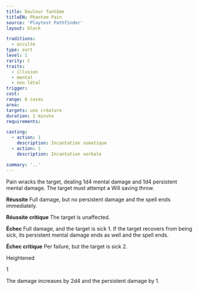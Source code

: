 ```yaml
---
title: Douleur fantôme
titleEN: Phantom Pain
source: 'Playtest Pathfinder'
layout: block

traditions:
  - occulte
type: sort
level: 1
rarity: C
traits:
  - illusion
  - mental
  - non létal
trigger: 
cost: 
range: 6 cases
area: 
targets: une créature
duration: 1 minute
requirements: 

casting:
  - action: 1
    description: Incantation somatique
  - action: 1
    description: Incantation verbale

summary: '..'
---
```

Pain wracks the target, dealing 1d4 mental damage and 1d4 persistent mental damage. The target must attempt a Will saving throw.

**Réussite** Full damage, but no persistent damage and the spell ends immediately.

**Réussite critique** The target is unaffected.

**Échec** Full damage, and the target is sick 1. If the target recovers from being sick, its persistent mental damage ends as well and the spell ends.

**Échec critique** Per failure, but the target is sick 2.

Heightened

1

The damage increases by 2d4 and the persistent damage by 1.
